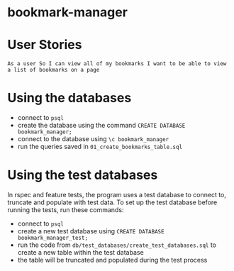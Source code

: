 # bookmark-manager

# User Stories

`
As a user
So I can view all of my bookmarks
I want to be able to view a list of bookmarks on a page
`

# Using the databases

* connect to `psql`
* create the database using the command `CREATE DATABASE bookmark_manager;`
* connect to the database using `\c bookmark_manager`
* run the queries saved in `01_create_bookmarks_table.sql`

# Using the test databases

In rspec and feature tests, the program uses a test database to connect to, truncate and populate with test data. To set up the test database before running the tests, run these commands:

* connect to `psql`
* create a new test database using `CREATE DATABASE bookmark_manager_test;`
* run the code from `db/test_databases/create_test_databases.sql` to create a new table within the test database
* the table will be truncated and populated during the test process
